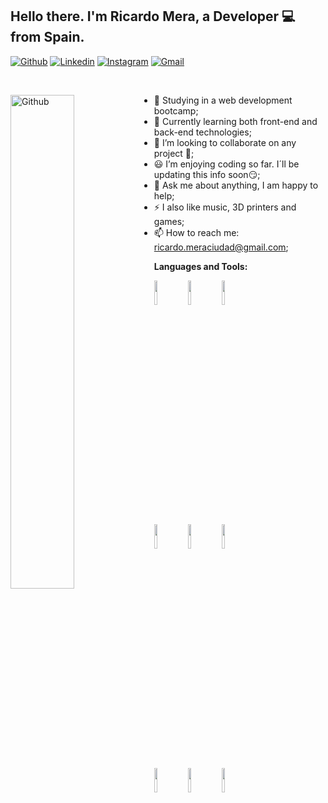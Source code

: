 ## Hello there. I'm Ricardo Mera, a Developer 💻 from Spain.

[![Github](https://img.shields.io/badge/-Github-000?style=flat&logo=Github&logoColor=white)](https://github.com/Rikhardt90)
[![Linkedin](https://img.shields.io/badge/-LinkedIn-blue?style=flat&logo=Linkedin&logoColor=white)](https://www.linkedin.com/in/ricardo-mera-ciudad-26b58a159/)
[![Instagram](https://img.shields.io/badge/-Instagram-c13584?style=flat&labelColor=c13584&logo=instagram&logoColor=white)](https://www.instagram.com/rikhardt90/)
[![Gmail](https://img.shields.io/badge/-Gmail-c14438?style=flat&logo=Gmail&logoColor=white)](mailto:ricardo.meraciudad@gmail.com)

&nbsp;

<img width="45%"  align="left" alt="Github" src="https://orig00.deviantart.net/333d/f/2018/077/3/3/pixel_grey_knights_by_steeljoe-dc6a9yr.gif" />

- 📘 Studying in a web development bootcamp;
- 🌱 Currently learning both front-end and back-end technologies; 
- 👯 I’m looking to collaborate on any project 🤝;
- 😃 I’m enjoying coding so far. I´ll be updating this info soon😏;
- 💬 Ask me about anything, I am happy to help;
- ⚡️ I also like music, 3D printers and games;
- 📫 How to reach me: ricardo.meraciudad@gmail.com;

**Languages and Tools:** 

<!-- Your github readme stats
You can use this api: https://github.com/anuraghazra/github-readme-stats

<p>
  <a href="https://github.com/onimur/handle-path-oz">
    <img width="55%" align="right" alt="Onimur's github stats" src="https://github-readme-stats.vercel.app/api?username=onimur&show_icons=true&hide_border=true" />
  </a>

-->

  
  <!-- Your languages and tools. Be careful with the alignment. 
  You can use this sites to get logos: https://www.vectorlogo.zone or https://simpleicons.org/
  -->
  <code><img width="10%" src="https://www.vectorlogo.zone/logos/w3_html5/w3_html5-ar21.svg"></code>
  <code><img width="10%" src="https://www.vectorlogo.zone/logos/w3_css/w3_css-ar21.svg"></code>
  <code><img width="10%" src="https://www.vectorlogo.zone/logos/javascript/javascript-ar21.svg"></code>
  <br />
  <code><img width="10%" src="https://www.vectorlogo.zone/logos/sass-lang/sass-lang-ar21.svg"></code>
  <code><img width="10%" src="https://www.vectorlogo.zone/logos/reactjs/reactjs-ar21.svg"></code>
  <code><img width="10%" src="https://www.vectorlogo.zone/logos/angular/angular-ar21.svg"></code>
  <br />
  <code><img width="10%" src="https://www.vectorlogo.zone/logos/nodejs/nodejs-ar21.svg"></code>
  <code><img width="10%" src="https://www.vectorlogo.zone/logos/mongodb/mongodb-ar21.svg"></code>
  <code><img width="10%" src="https://www.vectorlogo.zone/logos/getpostman/getpostman-ar21.svg"></code>

</p>




<!-- main projects 
<p align="center">
  <a href="https://github.com/onimur/handle-path-oz">
    <img align="center" src="https://github-readme-stats.vercel.app/api/pin/?username=onimur&repo=handle-path-oz" />
  </a>
  <a href="https://github.com/onimur/circleci-github-changelog-generator">
    <img align="center" src="https://github-readme-stats.vercel.app/api/pin/?username=onimur&repo=circleci-github-changelog-generator" />
  </a>
</p>
-->
